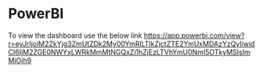 # PowerBI
To view the dashboard use the below link
https://app.powerbi.com/view?r=eyJrIjoiM2ZkYjg3ZmUtZDk2My00YmRlLTlkZjctZTE2YmUxMDAzYzQyIiwidCI6IjM2ZGE0NWYxLWRkMmMtNGQxZi1hZjEzLTVhYmU0NmI5OTkyMSIsImMiOjh9
